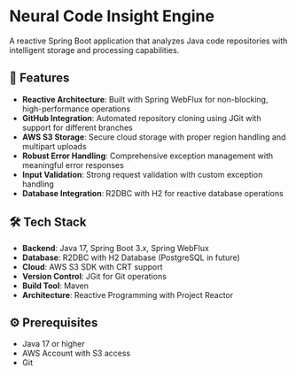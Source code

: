 # Neural Code Insight Engine

A reactive Spring Boot application that analyzes Java code repositories with intelligent storage and processing capabilities.

## 🚀 Features

- **Reactive Architecture**: Built with Spring WebFlux for non-blocking, high-performance operations
- **GitHub Integration**: Automated repository cloning using JGit with support for different branches
- **AWS S3 Storage**: Secure cloud storage with proper region handling and multipart uploads
- **Robust Error Handling**: Comprehensive exception management with meaningful error responses
- **Input Validation**: Strong request validation with custom exception handling
- **Database Integration**: R2DBC with H2 for reactive database operations

## 🛠️ Tech Stack

- **Backend**: Java 17, Spring Boot 3.x, Spring WebFlux
- **Database**: R2DBC with H2 Database (PostgreSQL in future)
- **Cloud**: AWS S3 SDK with CRT support
- **Version Control**: JGit for Git operations
- **Build Tool**: Maven
- **Architecture**: Reactive Programming with Project Reactor

## ⚙️ Prerequisites

- Java 17 or higher
- AWS Account with S3 access
- Git
